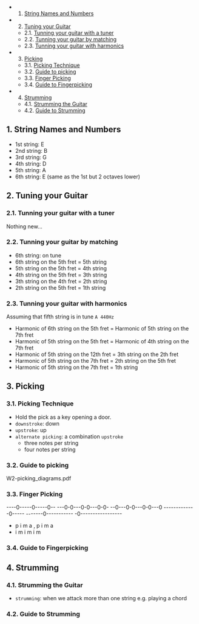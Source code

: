 <!-- vscode-markdown-toc -->
* 1. [String Names and Numbers](#StringNamesandNumbers)
* 2. [Tuning your Guitar](#TuningyourGuitar)
	* 2.1. [Tunning your guitar with a tuner](#Tunningyourguitarwithatuner)
	* 2.2. [Tunning your guitar by matching](#Tunningyourguitarbymatching)
	* 2.3. [Tunning your guitar with harmonics](#Tunningyourguitarwithharmonics)
* 3. [Picking](#Picking)
	* 3.1. [Picking Technique](#PickingTechnique)
	* 3.2. [Guide to picking](#Guidetopicking)
	* 3.3. [Finger Picking](#FingerPicking)
	* 3.4. [Guide to Fingerpicking](#GuidetoFingerpicking)
* 4. [Strumming](#Strumming)
	* 4.1. [Strumming the Guitar](#StrummingtheGuitar)
	* 4.2. [Guide to Strumming](#GuidetoStrumming)

<!-- vscode-markdown-toc-config
	numbering=true
	autoSave=true
	/vscode-markdown-toc-config -->
<!-- /vscode-markdown-toc -->

##  1. <a name='StringNamesandNumbers'></a>String Names and Numbers
- 1st string: E
- 2nd string: B
- 3rd string: G
- 4th string: D
- 5th string: A
- 6th string: E (same as the 1st but 2 octaves lower)
##  2. <a name='TuningyourGuitar'></a>Tuning your Guitar

###  2.1. <a name='Tunningyourguitarwithatuner'></a>Tunning your guitar with a tuner
Nothing new...

###  2.2. <a name='Tunningyourguitarbymatching'></a>Tunning your guitar by matching
- 6th string: on tune
- 6th string on the 5th fret = 5th string
- 5th string on the 5th fret = 4th string
- 4th string on the 5th fret = 3th string
- 3th string on the 4th fret = 2th string
- 2th string on the 5th fret = 1th string

###  2.3. <a name='Tunningyourguitarwithharmonics'></a>Tunning your guitar with harmonics
Assuming that fifth string is in tune `A 440Hz`
- Harmonic of 6th string on the 5th fret = Harmonic of 5th string on the 7th fret
- Harmonic of 5th string on the 5th fret = Harmonic of 4th string on the 7th fret
- Harmonic of 5th string on the 12th fret = 3th string on the 2th fret
- Harmonic of 5th string on the 7th fret = 2th string on the 5th fret
- Harmonic of 5th string on the 7th fret = 1th string

##  3. <a name='Picking'></a>Picking
###  3.1. <a name='PickingTechnique'></a>Picking Technique
- Hold the pick as a key opening a door.
- `downstroke`: down 
- `upstroke`: up
- `alternate picking`: a combination `upstroke`
  - three notes per string 
  - four notes per string
###  3.2. <a name='Guidetopicking'></a>Guide to picking
W2-picking_diagrams.pdf
###  3.3. <a name='FingerPicking'></a>Finger Picking
----0-----0-----0--
---0-0---0-0---0-0-
--0---0-0---0-0---0
-------------0-----
-------0-----------
-0-----------------

- p i m a , p i m a 
- i m i m i m 


###  3.4. <a name='GuidetoFingerpicking'></a>Guide to Fingerpicking



##  4. <a name='Strumming'></a>Strumming

###  4.1. <a name='StrummingtheGuitar'></a>Strumming the Guitar
- `strumming`: when we attack more than one string e.g. playing a chord


###  4.2. <a name='GuidetoStrumming'></a>Guide to Strumming




